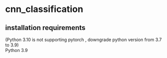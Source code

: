 # cnn_classification

## installation requirements<br>
(Python 3.10 is not supporting pytorch , downgrade python version from 3.7 to 3.9)<br>
Python 3.9
